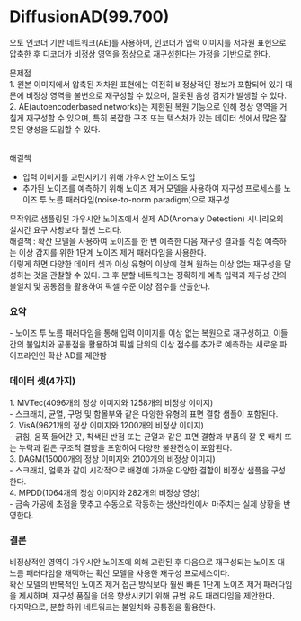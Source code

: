 <h1>DiffusionAD(99.700)</h1>
<p>
오토 인코더 기반 네트워크(AE)를 사용하며, 인코더가 입력 이미지를 저차원 표현으로 압축한 후 디코더가 비정상 영역을 정상으로 재구성한다는 가정을 기반으로 한다.
</p>
<p>
문제점<br>
1. 원본 이미지에서 압축된 저차원 표현에는 여전히 비정상적인 정보가 포함되어 있기 때문에 비정상 영역을 불변으로 재구성할 수 있으며, 잘못된 음성 감지가 발생할 수 있다. <br>
2. AE(autoencoderbased networks)는 제한된 복원 기능으로 인해 정상 영역을 거칠게 재구성할 수 있으며, 특히 복잡한 구조 또는 텍스처가 있는 데이터 셋에서 많은 잘못된 양성을 도입할 수 있다. <br><br>

해결책<br>
- 입력 이미지를 교란시키기 위해 가우시안 노이즈 도입<br>
- 추가된 노이즈를 예측하기 위해 노이즈 제거 모델을 사용하여 재구성 프로세스를 노이즈 투 노름 패러다임(noise-to-norm paradigm)으로 재구성<br>
</p>
<p>
무작위로 샘플링된 가우시안 노이즈에서 실제 AD(Anomaly Detection) 시나리오의 실시간 요구 사항보다 훨씬 느리다.<br>
해결책 : 확산 모델을 사용하여 노이즈를 한 번 예측한 다음 재구성 결과를 직접 예측하는 이상 감지를 위한 1단계 노이즈 제거 패러다임을 사용한다. <br>
이렇게 하면 다양한 데이터 셋과 이상 유형의 이상에 걸쳐 원하는 이상 없는 재구성을 달성하는 것을 관찰할 수 있다. 그 후 분할 네트워크는 정확하게 예측 입력과 재구성 간의 불일치 및 공통점을 활용하여 픽셀 수준 이상 점수를 산출한다.
</p>

<h3>요약</h3>
- 노이즈 투 노름 패러다임을 통해 입력 이미지를 이상 없는 복원으로 재구성하고, 이들 간의 불일치와 공통점을 활용하여 픽셀 단위의 이상 점수를 추가로 예측하는 새로운 파이프라인인 확산 AD를 제안함<br>

<h3>데이터 셋(4가지)</h3>
1. MVTec(4096개의 정상 이미지와 1258개의 비정상 이미지)<br>
- 스크래치, 균열, 구멍 및 함몰부와 같은 다양한 유형의 표면 결함 샘플이 포함된다.<br>
2. VisA(9621개의 정상 이미지와 1200개의 비정상 이미지)<br>
- 긁힘, 움푹 들어간 곳, 착색된 반점 또는 균열과 같은 표면 결함과 부품의 잘 못 배치 또는 누락과 같은 구조적 결함을 포함하여 다양한 불완전성이 포함된다.<br>
3. DAGM(15000개의 정상 이미지와 2100개의 비정상 이미지)<br>
- 스크래치, 얼룩과 같이 시각적으로 배경에 가까운 다양한 결함이 비정상 샘플을 구성한다.<br>
4. MPDD(1064개의 정상 이미지와 282개의 비정상 영상)<br>
- 금속 가공에 초점을 맞추고 수동으로 작동하는 생산라인에서 마주치는 실제 상황을 반영한다.<br>


<h3>결론</h3>
비정상적인 영역이 가우시안 노이즈에 의해 교란된 후 다음으로 재구성되는 노이즈 대 노름 패러다임을 채택하는 확산 모델을 사용한 재구성 프로세스이다.<br>
확산 모델의 반복적인 노이즈 제거 접근 방식보다 훨씬 빠른 1단계 노이즈 제거 패러다임을 제시하며, 재구성 품질을 더욱 향상시키기 위해 규범 유도 패러다임을 제안한다.<br>
마지막으로, 분할 하위 네트워크는 불일치와 공통점을 활용한다.<br>
